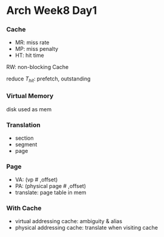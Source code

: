 # Arch Week8 Day1

### Cache

- MR: miss rate
- MP: miss penalty
- HT: hit time

RW: non-blocking Cache



reduce $T_{hit}$: prefetch, outstanding



### Virtual Memory

disk used as mem



### Translation

- section
- segment
- page



### Page

- VA: (vp # ,offset)
- PA: (physical page # ,offset)
- translate: page table in mem



### With Cache

- virtual addressing cache: ambiguity & alias
- physical addressing cache: translate when visiting cache